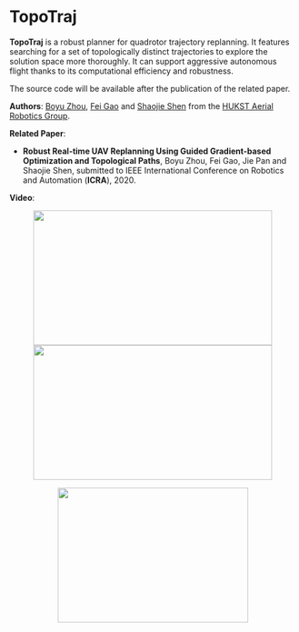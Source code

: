 # TopoTraj

__TopoTraj__ is a robust planner for quadrotor trajectory replanning. It features searching for a set of topologically distinct trajectories to explore the solution space more thoroughly. It can support aggressive autonomous flight thanks to its computational efficiency and robustness. 

The source code will be available after the publication of the related paper.

__Authors__: [Boyu Zhou](http://boyuzhou.net), [Fei Gao](https://ustfei.com/) and [Shaojie Shen](http://uav.ust.hk/group/) from the [HUKST Aerial Robotics Group](http://uav.ust.hk/).

__Related Paper__:
- __Robust Real-time UAV Replanning Using Guided Gradient-based Optimization and Topological Paths__, Boyu Zhou, Fei Gao, Jie Pan and Shaojie Shen, submitted to IEEE International Conference on Robotics and Automation (__ICRA__), 2020.

__Video__:

<!-- add some gif of the paper video: -->
<p align="center">
  <img src="indoor.gif" width = "420" height = "237"/>
<!-- </p> -->

<!-- <p align="center"> -->
  <img src="outdoor.gif" width = "420" height = "237"/>
</p>

<p align="center">
  <img src="sim.gif" width = "335" height = "237"/>
</p>



